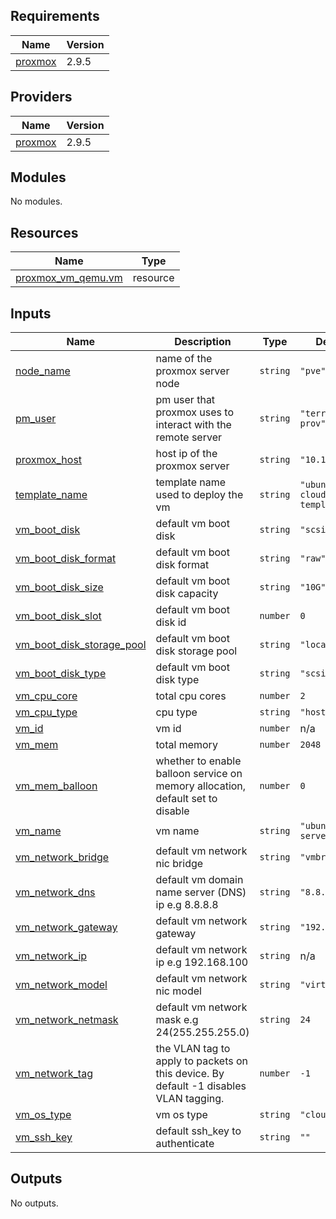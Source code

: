 ## Requirements

| Name | Version |
|------|---------|
| <a name="requirement_proxmox"></a> [proxmox](#requirement\_proxmox) | 2.9.5 |

## Providers

| Name | Version |
|------|---------|
| <a name="provider_proxmox"></a> [proxmox](#provider\_proxmox) | 2.9.5 |

## Modules

No modules.

## Resources

| Name | Type |
|------|------|
| [proxmox_vm_qemu.vm](https://registry.terraform.io/providers/telmate/proxmox/2.9.5/docs/resources/vm_qemu) | resource |

## Inputs

| Name | Description | Type | Default | Required |
|------|-------------|------|---------|:--------:|
| <a name="input_node_name"></a> [node\_name](#input\_node\_name) | name of the proxmox server node | `string` | `"pve"` | no |
| <a name="input_pm_user"></a> [pm\_user](#input\_pm\_user) | pm user that proxmox uses to interact with the remote server | `string` | `"terraform-prov"` | no |
| <a name="input_proxmox_host"></a> [proxmox\_host](#input\_proxmox\_host) | host ip of the proxmox server | `string` | `"10.10.10.10"` | no |
| <a name="input_template_name"></a> [template\_name](#input\_template\_name) | template name used to deploy the vm | `string` | `"ubuntu-2204-cloudinit-template"` | no |
| <a name="input_vm_boot_disk"></a> [vm\_boot\_disk](#input\_vm\_boot\_disk) | default vm boot disk | `string` | `"scsi0"` | no |
| <a name="input_vm_boot_disk_format"></a> [vm\_boot\_disk\_format](#input\_vm\_boot\_disk\_format) | default vm boot disk format | `string` | `"raw"` | no |
| <a name="input_vm_boot_disk_size"></a> [vm\_boot\_disk\_size](#input\_vm\_boot\_disk\_size) | default vm boot disk capacity | `string` | `"10G"` | no |
| <a name="input_vm_boot_disk_slot"></a> [vm\_boot\_disk\_slot](#input\_vm\_boot\_disk\_slot) | default vm boot disk id | `number` | `0` | no |
| <a name="input_vm_boot_disk_storage_pool"></a> [vm\_boot\_disk\_storage\_pool](#input\_vm\_boot\_disk\_storage\_pool) | default vm boot disk storage pool | `string` | `"local-lvm"` | no |
| <a name="input_vm_boot_disk_type"></a> [vm\_boot\_disk\_type](#input\_vm\_boot\_disk\_type) | default vm boot disk type | `string` | `"scsi"` | no |
| <a name="input_vm_cpu_core"></a> [vm\_cpu\_core](#input\_vm\_cpu\_core) | total cpu cores | `number` | `2` | no |
| <a name="input_vm_cpu_type"></a> [vm\_cpu\_type](#input\_vm\_cpu\_type) | cpu type | `string` | `"host"` | no |
| <a name="input_vm_id"></a> [vm\_id](#input\_vm\_id) | vm id | `number` | n/a | yes |
| <a name="input_vm_mem"></a> [vm\_mem](#input\_vm\_mem) | total memory | `number` | `2048` | no |
| <a name="input_vm_mem_balloon"></a> [vm\_mem\_balloon](#input\_vm\_mem\_balloon) | whether to enable balloon service on memory allocation, default set to disable | `number` | `0` | no |
| <a name="input_vm_name"></a> [vm\_name](#input\_vm\_name) | vm name | `string` | `"ubuntu-server"` | no |
| <a name="input_vm_network_bridge"></a> [vm\_network\_bridge](#input\_vm\_network\_bridge) | default vm network nic bridge | `string` | `"vmbr0"` | no |
| <a name="input_vm_network_dns"></a> [vm\_network\_dns](#input\_vm\_network\_dns) | default vm domain name server (DNS) ip e.g 8.8.8.8 | `string` | `"8.8.8.8"` | no |
| <a name="input_vm_network_gateway"></a> [vm\_network\_gateway](#input\_vm\_network\_gateway) | default vm network gateway | `string` | `"192.168.1.1"` | no |
| <a name="input_vm_network_ip"></a> [vm\_network\_ip](#input\_vm\_network\_ip) | default vm network ip e.g 192.168.100 | `string` | n/a | yes |
| <a name="input_vm_network_model"></a> [vm\_network\_model](#input\_vm\_network\_model) | default vm network nic model | `string` | `"virtio"` | no |
| <a name="input_vm_network_netmask"></a> [vm\_network\_netmask](#input\_vm\_network\_netmask) | default vm network mask e.g 24(255.255.255.0) | `string` | `24` | no |
| <a name="input_vm_network_tag"></a> [vm\_network\_tag](#input\_vm\_network\_tag) | the VLAN tag to apply to packets on this device. By default -1 disables VLAN tagging. | `number` | `-1` | no |
| <a name="input_vm_os_type"></a> [vm\_os\_type](#input\_vm\_os\_type) | vm os type | `string` | `"cloud-init"` | no |
| <a name="input_vm_ssh_key"></a> [vm\_ssh\_key](#input\_vm\_ssh\_key) | default ssh\_key to authenticate | `string` | `""` | no |

## Outputs

No outputs.
